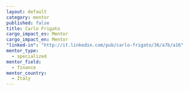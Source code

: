 ```yaml
---
layout: default
category: mentor
published: false
title: Carlo Frigato
cargo_impact_es: Mentor
cargo_impact_en: Mentor
"linked-in": "http://it.linkedin.com/pub/carlo-frigato/36/a7b/a16"
mentor_type: 
  - specialized
mentor_field: 
  - finance
mentor_country: 
  - Italy
---
```


